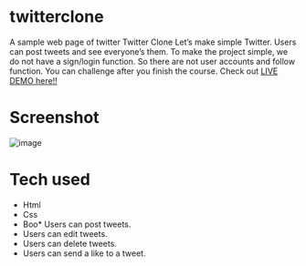 # twitterclone
A sample web page of twitter
Twitter Clone
Let’s make simple Twitter. Users can post tweets and see everyone’s them.
To make the project simple, we do not have a sign/login function.
So there are not user accounts and follow function. You can challenge after you finish the course.
Check out [LIVE DEMO here!!]('https://twitterclone.yehyahamed.repl.co/')
# Screenshot
![image](https://user-images.githubusercontent.com/49994693/188999366-86ccd6f5-5368-4fbd-a9ca-96168ab18913.png)

# Tech used
* Html
* Css
* Boo* Users can post tweets.
* Users can edit tweets.
* Users can delete tweets.
* Users can send a like to a tweet.
